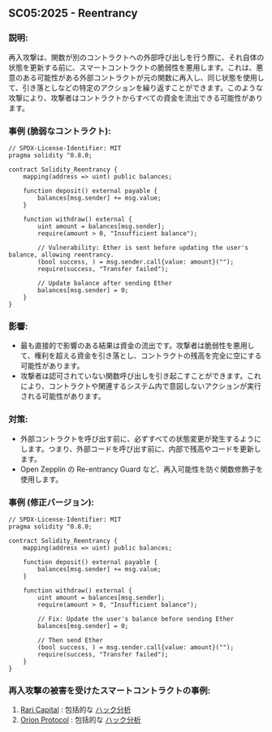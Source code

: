 ## SC05:2025 - Reentrancy

### 説明:
再入攻撃は、関数が別のコントラクトへの外部呼び出しを行う際に、それ自体の状態を更新する前に、スマートコントラクトの脆弱性を悪用します。これは、悪意のある可能性がある外部コントラクトが元の関数に再入し、同じ状態を使用して、引き落としなどの特定のアクションを繰り返すことができます。このような攻撃により、攻撃者はコントラクトからすべての資金を流出できる可能性があります。

### 事例 (脆弱なコントラクト): 
```
// SPDX-License-Identifier: MIT
pragma solidity ^0.8.0;

contract Solidity_Reentrancy {
    mapping(address => uint) public balances;

    function deposit() external payable {
        balances[msg.sender] += msg.value;
    }

    function withdraw() external {
        uint amount = balances[msg.sender];
        require(amount > 0, "Insufficient balance");

        // Vulnerability: Ether is sent before updating the user's balance, allowing reentrancy.
        (bool success, ) = msg.sender.call{value: amount}("");
        require(success, "Transfer failed");

        // Update balance after sending Ether
        balances[msg.sender] = 0;
    }
}
```
### 影響:
- 最も直接的で影響のある結果は資金の流出です。攻撃者は脆弱性を悪用して、権利を超える資金を引き落とし、コントラクトの残高を完全に空にする可能性があります。
- 攻撃者は認可されていない関数呼び出しを引き起こすことができます。これにより、コントラクトや関連するシステム内で意図しないアクションが実行される可能性があります。

### 対策:
- 外部コントラクトを呼び出す前に、必ずすべての状態変更が発生するようにします。つまり、外部コードを呼び出す前に、内部で残高やコードを更新します。
- Open Zepplin の Re-entrancy Guard など、再入可能性を防ぐ関数修飾子を使用します。

### 事例 (修正バージョン):

```
// SPDX-License-Identifier: MIT
pragma solidity ^0.8.0;

contract Solidity_Reentrancy {
    mapping(address => uint) public balances;

    function deposit() external payable {
        balances[msg.sender] += msg.value;
    }

    function withdraw() external {
        uint amount = balances[msg.sender];
        require(amount > 0, "Insufficient balance");

        // Fix: Update the user's balance before sending Ether
        balances[msg.sender] = 0;

        // Then send Ether
        (bool success, ) = msg.sender.call{value: amount}("");
        require(success, "Transfer failed");
    }
}
```

### 再入攻撃の被害を受けたスマートコントラクトの事例:
1. [Rari Capital](https://etherscan.io/address/0xe16db319d9da7ce40b666dd2e365a4b8b3c18217#code) : 包括的な [ハック分析](https://blog.solidityscan.com/rari-capital-re-entrancy-vulnerability-analysis-25df2bbfc803)
2. [Orion Protocol](https://etherscan.io/address/0x98a877bb507f19eb43130b688f522a13885cf604#code) : 包括的な [ハック分析](https://blog.solidityscan.com/orion-protocol-hack-analysis-missing-reentrancy-protection-f9af6995acb3)
